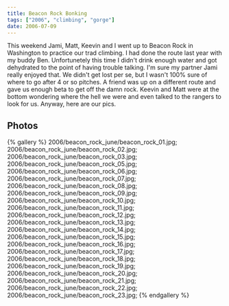 ```yaml
---
title: Beacon Rock Bonking
tags: ["2006", "climbing", "gorge"]
date: 2006-07-09
---
```

This weekend Jami, Matt, Keevin and I went up to Beacon Rock in Washington to practice our trad climbing.  I had done the route last year with my buddy Ben.  Unfortunetely this time I didn't drink enough water and got dehydrated to the point of having trouble talking.  I'm sure my partner Jami really enjoyed that.  We didn't get lost per se, but I wasn't 100% sure of where to go after 4 or so pitches.  A friend was up on a different route and gave us enough beta to get off the damn rock.  Keevin and Matt were at the bottom wondering where the hell we were and even talked to the rangers to look for us.  Anyway, here are our pics.

## Photos 

{% gallery %} 
2006/beacon_rock_june/beacon_rock_01.jpg;
2006/beacon_rock_june/beacon_rock_02.jpg;
2006/beacon_rock_june/beacon_rock_03.jpg;
2006/beacon_rock_june/beacon_rock_05.jpg;
2006/beacon_rock_june/beacon_rock_06.jpg;
2006/beacon_rock_june/beacon_rock_07.jpg;
2006/beacon_rock_june/beacon_rock_08.jpg;
2006/beacon_rock_june/beacon_rock_09.jpg;
2006/beacon_rock_june/beacon_rock_10.jpg;
2006/beacon_rock_june/beacon_rock_11.jpg;
2006/beacon_rock_june/beacon_rock_12.jpg;
2006/beacon_rock_june/beacon_rock_13.jpg;
2006/beacon_rock_june/beacon_rock_14.jpg;
2006/beacon_rock_june/beacon_rock_15.jpg;
2006/beacon_rock_june/beacon_rock_16.jpg;
2006/beacon_rock_june/beacon_rock_17.jpg;
2006/beacon_rock_june/beacon_rock_18.jpg;
2006/beacon_rock_june/beacon_rock_19.jpg;
2006/beacon_rock_june/beacon_rock_20.jpg;
2006/beacon_rock_june/beacon_rock_21.jpg;
2006/beacon_rock_june/beacon_rock_22.jpg;
2006/beacon_rock_june/beacon_rock_23.jpg;
{% endgallery %}


